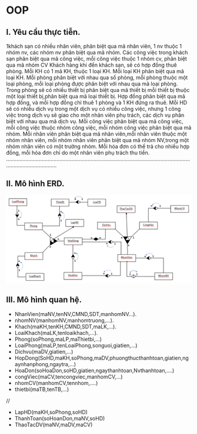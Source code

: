 # OOP


I.	Yêu cầu thực tiễn.
---
1khách sạn có nhiều nhân viên, phân biệt qua mã nhân viên, 1 nv thuộc 1 nhóm nv, các nhóm nv phân biệt qua mã nhóm.
Các công việc trong khách sạn phân biệt qua mã công việc, mỗi công việc thuộc 1 nhóm cv, phân biệt qua mã nhóm CV
Khách hàng khi đến khách sạn, sẽ có hợp đồng thuê phòng. Mỗi KH có 1 mã KH, thuộc 1 loại KH. Mỗi loại KH phân biệt qua mã loại KH. 
Mỗi phòng phân biệt với nhau qua số phòng, mỗi phòng thuộc một loại phòng, mỗi loại phòng được phân biệt với nhau qua mã loại phòng.
Trong phòng sẽ có nhiều thiết bị phân biệt qua mã thiết bị mỗi thiết bị thuộc một loại thiết bị,phân biệt qua mã loại thiết bị.
Hợp đồng phân biệt qua mã hợp đồng, và mỗi hợp đồng chỉ thuê 1 phòng và 1 KH đứng ra thuê.
Mỗi HD sẽ có nhiều dịch vụ trong một dịch vụ có nhiều công việc, nhưng 1 công việc trong dịch vụ sẽ giao cho một nhân viên phụ trách, các dịch vụ phân biệt với nhau qua mã dịch vụ.
Mỗi công việc phân biệt qua mã công việc, mỗi công việc thuộc nhóm công việc, mỗi nhóm công việc phân biệt qua mã nhóm.
Mỗi nhân viên phân biệt qua mã nhân viên,mỗi nhân viên thuộc một nhóm nhân viên, mỗi nhóm nhân viên phân biệt qua mã nhóm NV,trong một nhóm nhân viên có một trưởng nhóm.
Mỗi hóa đơn có thể trả cho nhiều hợp đồng, mỗi hóa đơn chỉ do một nhân viên phụ trách thu tiền.
..............................................................................................................................................................
 

II.	Mô hình ERD.
------
![alt text](https://github.com/CaoHoaiTan/OOP/blob/main/ERD/Demo.png)
 
III.	Mô hình quan hệ.
-------
- NhanVien(maNV,tenNV,CMND,SDT,manhomNV...).
- nhomNV(manhomNV,manhomtruong,...).
- Khach(maKH,tenKH,CMND,SDT,maLK,...).
- LoaiKhach(maLK,tenloaikhach,...).
- Phong(soPhong,maLP,maThietbi,...)
- LoaiPhong(maLP,tenLoaiPhong,songuoi,giatien,...)
- Dichvu(maDV,giatien,...)
- HopDong(SoHD,maKH,soPhong,maDV,phuongthucthanhtoan,giatien,ngaynhanphong,ngaytra,...)
- HoaDon(soHoaDon,soHD,giatien,ngaythanhtoan,Nvthanhtoan,....)
- congViec(maCV,tencongviec,manhomCV,...)
- nhomCV(manhomCV,tennhom,....)
- thietbi(maTB,tenTB,...)

//
- LapHD(maKH,soPhong,soHD)
- ThanhToan(soHoanDon,maNV,soHD)
- ThaoTacDV(maNV,maDV,maCV)
 


